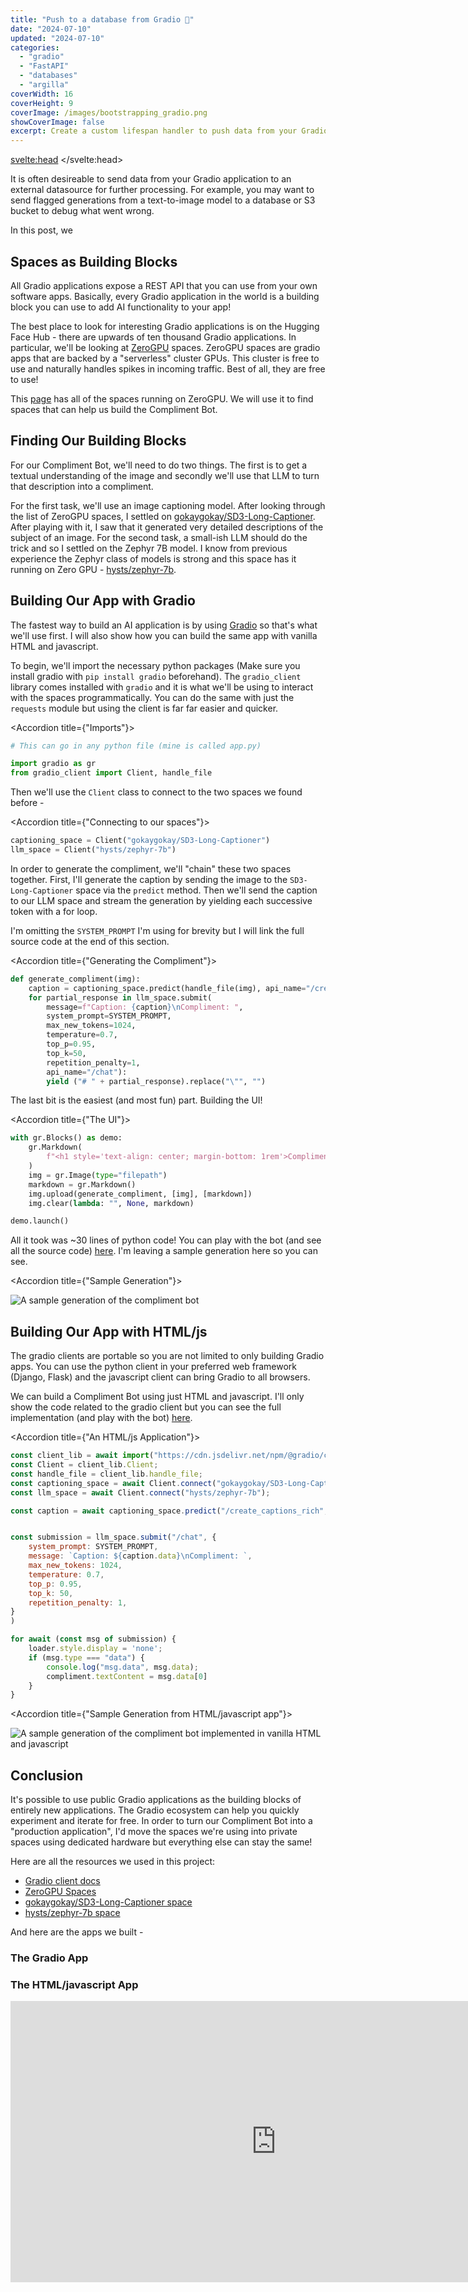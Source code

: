```yaml
---
title: "Push to a database from Gradio 💾"
date: "2024-07-10"
updated: "2024-07-10"
categories:
  - "gradio"
  - "FastAPI"
  - "databases"
  - "argilla"
coverWidth: 16
coverHeight: 9
coverImage: /images/bootstrapping_gradio.png
showCoverImage: false
excerpt: Create a custom lifespan handler to push data from your Gradio app to an external data store.
---
```


<script> 
import Accordion from '$lib/components/Accordion.svelte'; 
</script>

<svelte:head>
    <script
        type="module"
        src="https://gradio.s3-us-west-2.amazonaws.com/4.37.1/gradio.js"
    ></script>
</svelte:head>

It is often desireable to send data from your Gradio application to an external datasource for further processing. For example, you may want to send flagged generations from a text-to-image model to a database or S3 bucket to debug what went wrong.

In this post, we

## Spaces as Building Blocks

All Gradio applications expose a REST API that you can use from your own software apps.
Basically, every Gradio application in the world is a building block you can use to add AI functionality to your app!

The best place to look for interesting Gradio applications is on the Hugging Face Hub - there are upwards of ten thousand Gradio applications.
In particular, we'll be looking at [ZeroGPU](https://huggingface.co/zero-gpu-explorers) spaces. ZeroGPU spaces are gradio apps that are backed by a "serverless" cluster GPUs. This cluster is free to use and naturally handles spikes in incoming traffic. Best of all, they are free to use!

This [page](https://huggingface.co/spaces/enzostvs/zero-gpu-spaces) has all of the spaces running on ZeroGPU. We will use it to find spaces that can help us build the Compliment Bot.


## Finding Our Building Blocks

For our Compliment Bot, we'll need to do two things. The first is to get a textual understanding of the image and secondly we'll use that LLM to turn that description into a compliment.

For the first task, we'll use an image captioning model. After looking through the list of ZeroGPU spaces, I settled on [gokaygokay/SD3-Long-Captioner](https://huggingface.co/spaces/gokaygokay/SD3-Long-Captioner). After playing with it, I saw that it generated very detailed descriptions of the subject of an image.
For the second task, a small-ish LLM should do the trick and so I settled on the Zephyr 7B model. I know from previous experience the Zephyr class of models is strong and this space has it running on Zero GPU - [hysts/zephyr-7b](https://huggingface.co/spaces/hysts/zephyr-7b).


## Building Our App with Gradio

The fastest way to build an AI application is by using [Gradio](https://github.com/gradio-app/gradio) so that's what we'll use first. I will also show how you can build the same app with vanilla HTML and javascript.

To begin, we'll import the necessary python packages (Make sure you install gradio with `pip install gradio` beforehand). The `gradio_client` library comes installed with `gradio` and it is what we'll be using to interact with the spaces programmatically. You can do the same with just the `requests` module but using the client is far far easier and quicker.

<Accordion title={"Imports"}>

```python
# This can go in any python file (mine is called app.py)

import gradio as gr
from gradio_client import Client, handle_file
```
</Accordion>


Then we'll use the `Client` class to connect to the two spaces we found before - 

<Accordion title={"Connecting to our spaces"}>

```python
captioning_space = Client("gokaygokay/SD3-Long-Captioner")
llm_space = Client("hysts/zephyr-7b")
```

</Accordion>

In order to generate the compliment, we'll "chain" these two spaces together. First, I'll generate the caption by sending the image to the `SD3-Long-Captioner` space via the `predict` method. Then we'll send the caption to our LLM space and stream the generation by yielding each successive token with a for loop.

I'm omitting the `SYSTEM_PROMPT` I'm using for brevity but I will link the full source code at the end of this section.

<Accordion title={"Generating the Compliment"}>

```python
def generate_compliment(img):
    caption = captioning_space.predict(handle_file(img), api_name="/create_captions_rich")
    for partial_response in llm_space.submit(
		message=f"Caption: {caption}\nCompliment: ",
		system_prompt=SYSTEM_PROMPT,
		max_new_tokens=1024,
		temperature=0.7,
		top_p=0.95,
		top_k=50,
		repetition_penalty=1,
		api_name="/chat"):        
        yield ("# " + partial_response).replace("\"", "")
```

</Accordion>


The last bit is the easiest (and most fun) part. Building the UI!

<Accordion title={"The UI"}>

```python
with gr.Blocks() as demo:
    gr.Markdown(
        f"<h1 style='text-align: center; margin-bottom: 1rem'>ComplimentBot💖</h1>"
    )
    img = gr.Image(type="filepath")
    markdown = gr.Markdown()
    img.upload(generate_compliment, [img], [markdown])
    img.clear(lambda: "", None, markdown)

demo.launch()
```

</Accordion>

All it took was ~30 lines of python code! You can play with the bot (and see all the source code) [here](https://huggingface.co/spaces/freddyaboulton/compliment-bot).
I'm leaving a sample generation here so you can see.

<Accordion title={"Sample Generation"}>

![A sample generation of the compliment bot](/static/images/compliment-bot-gradio.png)

</Accordion>


## Building Our App with HTML/js

The gradio clients are portable so you are not limited to only building Gradio apps.
You can use the python client in your preferred web framework (Django, Flask) and the javascript client can bring Gradio to all browsers.

We can build a Compliment Bot using just HTML and javascript. I'll only show the code related to the gradio client but you can see the full implementation (and play with the bot) [here](https://huggingface.co/spaces/freddyaboulton/compliment-bot-static).


<Accordion title={"An HTML/js Application"}>

```js
const client_lib = await import("https://cdn.jsdelivr.net/npm/@gradio/client@1.2.0/dist/index.min.js");
const Client = client_lib.Client;
const handle_file = client_lib.handle_file;
const captioning_space = await Client.connect("gokaygokay/SD3-Long-Captioner");
const llm_space = await Client.connect("hysts/zephyr-7b");

const caption = await captioning_space.predict("/create_captions_rich", { image: file });


const submission = llm_space.submit("/chat", {
    system_prompt: SYSTEM_PROMPT,
    message: `Caption: ${caption.data}\nCompliment: `,
    max_new_tokens: 1024,
    temperature: 0.7,
    top_p: 0.95,
    top_k: 50,
    repetition_penalty: 1,
}
)

for await (const msg of submission) {
    loader.style.display = 'none';
    if (msg.type === "data") {
        console.log("msg.data", msg.data);
        compliment.textContent = msg.data[0]
    }
}
```

</Accordion>

<Accordion title={"Sample Generation from HTML/javascript app"}>

![A sample generation of the compliment bot implemented in vanilla HTML and javascript](/static/images/compliment-bot-static.png)

</Accordion>


## Conclusion

It's possible to use public Gradio applications as the building blocks of entirely new applications.
The Gradio ecosystem can help you quickly experiment and iterate for free.
In order to turn our Compliment Bot into a "production application", I'd move the spaces we're using into private spaces using dedicated hardware but everything else can stay the same!

Here are all the resources we used in this project:

* [Gradio client docs](https://www.gradio.app/docs/python-client/client)
* [ZeroGPU Spaces](https://huggingface.co/spaces/enzostvs/zero-gpu-spaces)
* [gokaygokay/SD3-Long-Captioner space](https://huggingface.co/spaces/gokaygokay/SD3-Long-Captioner)
* [hysts/zephyr-7b space](https://huggingface.co/spaces/hysts/zephyr-7b)


And here are the apps we built - 

### The Gradio App

<gradio-app src="https://freddyaboulton-compliment-bot.hf.space"></gradio-app>


### The HTML/javascript App

<iframe
	src="https://freddyaboulton-compliment-bot-static.static.hf.space"
	frameborder="0"
	width="850"
	height="450"
></iframe>


